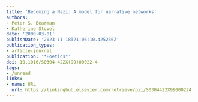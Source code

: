 ```yaml
---
title: 'Becoming a Nazi: A model for narrative networks'
authors:
- Peter S. Bearman
- Katherine Stovel
date: '2000-03-01'
publishDate: '2023-11-18T21:06:10.425236Z'
publication_types:
- article-journal
publication: '*Poetics*'
doi: 10.1016/S0304-422X(99)00022-4
tags:
- /unread
links:
- name: URL
  url: https://linkinghub.elsevier.com/retrieve/pii/S0304422X99000224
---
```

